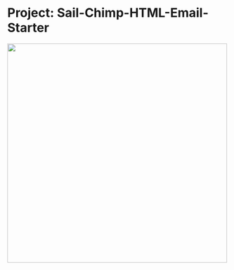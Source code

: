 # Project: Sail-Chimp-HTML-Email-Starter

<img src="https://yt3.googleusercontent.com/Q7_UCD6oHd-4_Ib45h-Vi1YQBw49-bwLU80W1Va2OJJ0IK15vEYEBTi2U4TdqkYmxfDlqXIz=s900-c-k-c0x00ffffff-no-rj" width="500" style="justify-content: center">
